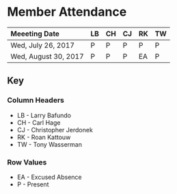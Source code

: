 # Member Attendance


| Meeeting Date        | LB | CH | CJ | RK | TW |
|:---------------------|:---|:---|:---|:---|:---|
| Wed, July 26, 2017   |  P |  P |  P |  P |  P |
| Wed, August 30, 2017 |  P |  P |  P | EA |  P |


## Key

### Column Headers

- LB - Larry Bafundo
- CH - Carl Hage
- CJ - Christopher Jerdonek
- RK - Roan Kattouw
- TW - Tony Wasserman

### Row Values

- EA - Excused Absence
- P - Present

